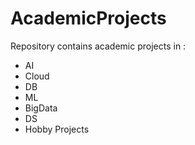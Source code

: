# AcademicProjects
Repository contains academic projects in : 
* AI 
* Cloud
* DB
* ML
* BigData
* DS
* Hobby Projects
